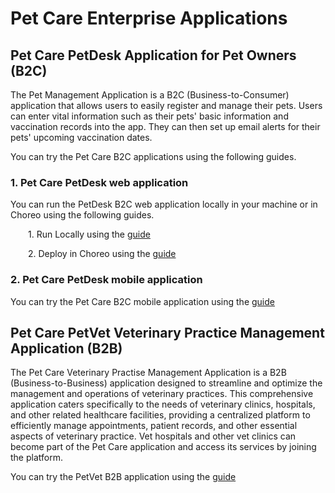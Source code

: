 # Pet Care Enterprise Applications

## Pet Care PetDesk Application for Pet Owners (B2C)

The Pet Management Application is a B2C (Business-to-Consumer) application that allows users to easily register and manage their pets. Users can enter vital information such as their pets' basic information and vaccination records into the app. They can then set up email alerts for their pets' upcoming vaccination dates.

You can try the Pet Care B2C applications using the following guides.

### 1. Pet Care PetDesk web application 

You can run the PetDesk B2C web application locally in your machine or in Choreo using the following guides.

&ensp;&ensp;&ensp;&ensp;1. Run Locally using the [guide](/petcare-enterprise-apps/docs/PETDESK-B2C-LOCAL.md)

&ensp;&ensp;&ensp;&ensp;2. Deploy in Choreo using the [guide](/petcare-enterprise-apps/docs/PETDESK-B2C-CLOUD.md)
<br>

### 2. Pet Care PetDesk mobile application

You can try the Pet Care B2C mobile application using the [guide](/petcare-enterprise-apps/docs/PETCARE-MOBILE.md)

## Pet Care PetVet Veterinary Practice Management Application (B2B) 

The Pet Care Veterinary Practise Management Application is a B2B (Business-to-Business) application designed to streamline and optimize the management and operations of veterinary practices. This comprehensive application caters specifically to the needs of veterinary clinics, hospitals, and other related healthcare facilities, providing a centralized platform to efficiently manage appointments, patient records, and other essential aspects of veterinary practice. Vet hospitals and other vet clinics can become part of the Pet Care application and access its services by joining the platform.

You can try the PetVet B2B application using the [guide](/petcare-enterprise-apps/docs/PETVET-B2B.md)
